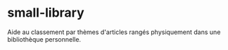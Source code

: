 # small-library
Aide au classement par thèmes d'articles rangés physiquement dans une bibliothèque personnelle.
